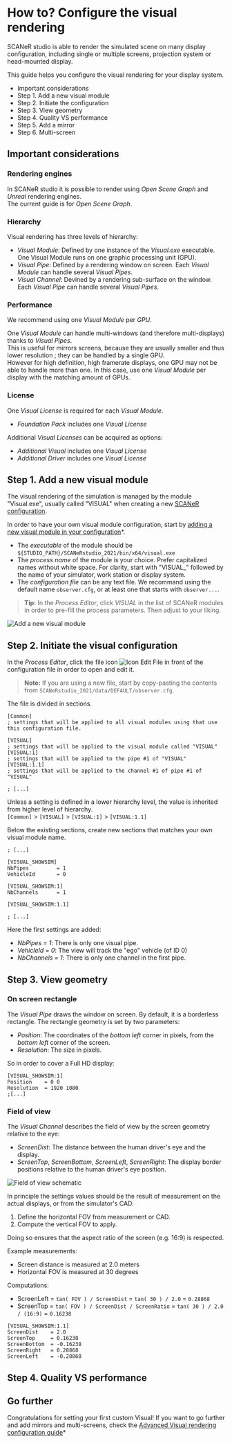 # How to? Configure the visual rendering

SCANeR studio is able to render the simulated scene on many display configuration, including single or multiple screens, projection system or head-mounted display.

This guide helps you configure the visual rendering for your display system.

* Important considerations
* Step 1. Add a new visual module
* Step 2. Initiate the configuration
* Step 3. View geometry
* Step 4. Quality VS performance
* Step 5. Add a mirror
* Step 6. Multi-screen

## Important considerations

### Rendering engines

In SCANeR studio it is possible to render using *Open Scene Graph* and *Unreal* rendering engines.  
The current guide is for *Open Scene Graph*.

### Hierarchy

Visual rendering has three levels of hierarchy:
* *Visual Module*: Defined by one instance of the *Visual.exe* executable. One Visual Module runs on one graphic processing unit (GPU).
* *Visual Pipe*: Defined by a rendering window on screen. Each *Visual Module* can handle several *Visual Pipes*.
* *Visual Channel*: Devined by a rendering sub-surface on the window. Each *Visual Pipe* can handle several *Visual Pipes*.

### Performance

We recommend using one *Visual Module* per *GPU*.

One *Visual Module* can handle multi-windows (and therefore multi-displays) thanks to *Visual Pipes*.  
This is useful for mirrors screens, because they are usually smaller and thus lower resolution ; they can be handled by a single GPU.  
However for high definition, high framerate displays, one GPU may not be able to handle more than one. In this case, use one *Visual Module* per display with the matching amount of GPUs.

### License

One *Visual License* is required for each *Visual Module*.
* *Foundation Pack* includes one *Visual License*

Additional *Visual Licenses* can be acquired as options:
* *Additional Visual* includes one *Visual License*
* *Additional Driver* includes one *Visual License*

## Step 1. Add a new visual module

The visual rendering of the simulation is managed by the module "Visual.exe", usually called "VISUAL" when creating a new [SCANeR configuration](../HT_Create_custom_work_environment/HT_Create_A_New_Workspace.html).

In order to have your own visual module configuration, start by [adding a new visual module in your configuration](../HT_Add_module/Add_module.md)*.
* The *executable* of the module should be `${STUDIO_PATH}/SCANeRstudio_2021/bin/x64/visual.exe`
* The *process name* of the module is your choice.
  Prefer capitalized names without white space.
  For clarity, start with "VISUAL_" followed by the name of your simulator, work station or display system.
* The *configuration file* can be any text file. We recommand using the default name `observer.cfg`, or at least one that starts with `observer...`.
> **Tip:** In the *Process Editor*, click *VISUAL* in the list of SCANeR modules in order to pre-fill the process parameters. Then adjust to your liking.

![Add a new visual module](./assets/v1.png)

## Step 2. Initiate the visual configuration

In the *Process Editor*, click the file icon ![Icon Edit File](./assets/icon_edit.png) in front of the configuration file in order to open and edit it.

> **Note:** If you are using a new file, start by copy-pasting the contents from `SCANeRstudio_2021/data/DEFAULT/observer.cfg`.

The file is divided in sections.
```
[Common]
; settings that will be applied to all visual modules using that use this configuration file.

[VISUAL]
; settings that will be applied to the visual module called "VISUAL"
[VISUAL:1]
; settings that will be applied to the pipe #1 of "VISUAL"
[VISUAL:1.1]
; settings that will be applied to the channel #1 of pipe #1 of "VISUAL"

; [...]
```

Unless a setting is defined in a lower hierarchy level, the value is inherited from higher level of hierarchy.  
`[Common]` > `[VISUAL]` > `[VISUAL:1]` > `[VISUAL:1.1]`

Below the existing sections, create new sections that matches your own visual module name.
```
; [...]

[VISUAL_SHOWSIM]
NbPipes			= 1
VehicleId		= 0

[VISUAL_SHOWSIM:1]
NbChannels		= 1

[VISUAL_SHOWSIM:1.1]

; [...]
```
Here the first settings are added:
* *NbPipes = 1*: There is only one visual pipe.
* *VehicleId = 0*: The view will track the "ego" vehicle (of ID 0)
* *NbChannels = 1*: There is only one channel in the first pipe.

## Step 3. View geometry

### On screen rectangle

The *Visual Pipe* draws the window on screen. By default, it is a borderless rectangle. The rectangle geometry is set by two parameters:
* *Position*: The coordinates of the *bottom left* corner in pixels, from the *bottom left* corner of the screen.
* *Resolution*: The size in pixels.

So in order to cover a Full HD display:
```
[VISUAL_SHOWSIM:1]
Position    = 0 0
Resolution  = 1920 1080
;[...]
```

### Field of view

The *Visual Channel* describes the field of view by the screen geometry relative to the eye:
* *ScreenDist*: The distance between the human driver's eye and the display.
* *ScreenTop*, *ScreenBottom*, *ScreenLeft*, *ScreenRight*: The display border positions relative to the human driver's eye position.

![Field of view schematic](./assets/Observer_cfg.png)

In principle the settings values should be the result of measurement on the actual displays, or from the simulator's CAD.

1. Define the horizontal FOV from measurement or CAD.
2. Compute the vertical FOV to apply.

Doing so ensures that the aspect ratio of the screen (e.g. 16:9) is respected.

Example measurements:
* Screen distance is measured at 2.0 meters
* Horizontal FOV is measured at 30 degrees

Computations:
* ScreenLeft = `tan( FOV ) / ScreenDist` = `tan( 30 ) / 2.0` = `0.28868`
* ScreenTop = `tan( FOV ) / ScreenDist / ScreenRatio` = `tan( 30 ) / 2.0 / (16:9)` = `0.16238`

```
[VISUAL_SHOWSIM:1.1]
ScreenDist    = 2.0
ScreenTop     = 0.16238
ScreenBottom  = -0.16238
ScreenRight   = 0.28868
ScreenLeft    = -0.28868
```

## Step 4. Quality VS performance

## Go further

Congratulations for setting your first custom Visual!
If you want to go further and add mirrors and multi-screens, check the [Advanced Visual rendering configuration guide](./HT_configure_visual_advanced.md)*


